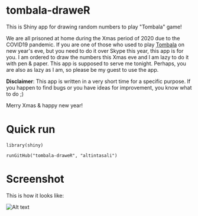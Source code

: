 # tombala-draweR
This is Shiny app for drawing random numbers to play "Tombala" game!

We are all prisoned at home during the Xmas period of 2020 due to the COVID19 pandemic. 
If you are one of those who used to play [Tombala](https://en.wikipedia.org/wiki/Tombola_(raffle)) on new year's eve, but you need to do it over Skype this year, this app is for you. 
I am ordered to draw the numbers this Xmas eve and I am lazy to do it with pen & paper. This app is supposed to serve me tonight. 
Perhaps, you are also as lazy as I am, so please be my guest to use the app. 

**Disclaimer**: This app is written in a very short time for a specific purpose. If you happen to find bugs or you have ideas for improvement, you know what to do ;)

Merry Xmas & happy new year!

# Quick run
```
library(shiny)

runGitHub("tombala-draweR", "altintasali")
```
# Screenshot
This is how it looks like: 

![Alt text](./images/tombala1.jpg?raw=true "Screenshot1")
